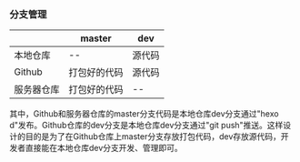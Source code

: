 ### 分支管理 

|            | master       | dev         | 
| ---------- | ------------ | ------------| 
| 本地仓库    |  --          |  源代码      |   
| Github     | 打包好的代码   |  源代码      | 
| 服务器仓库  |  打包好的代码   |  --        |

其中，Github和服务器仓库的master分支代码是本地仓库dev分支通过"hexo d"发布。Github仓库的dev分支是本地仓库dev分支通过"git push"推送。这样设计的目的是为了在Github仓库上master分支存放打包代码，dev存放源代码，开发者直接能在本地仓库dev分支开发、管理即可。